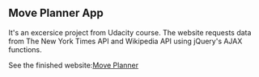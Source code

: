 ## Move Planner App

It's an excersice project from Udacity course. The website requests data from The New York Times API and Wikipedia API using jQuery's AJAX functions.

See the finished website:[Move Planner](https://jj1201.github.io/Move-Planner/)



